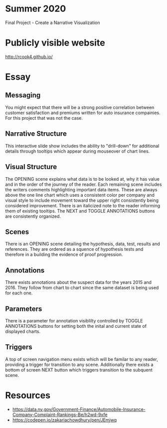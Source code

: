 # Summer 2020
Final Project - Create a Narrative Visualization

# Publicly visible website
http://rcook4.github.io/

# Essay

## Messaging
You might expect that there will be a strong positive correlation between customer satisfaction and premiums written for auto insurance compainies. For this project that was not the case.

## Narrative Structure
This interactive slide show includes the ability to "drill-down" for additional details through tooltips which appear during mouseover of chart lines.

## Visual Structure
The OPENING scene explains what data is to be looked at, why it has value and in the order of the journey of the reader. Each remaining scene includes the writers comments highlighting important data items. These are always above the one line chart which uses a consistent color per company and visual style to include movement toward the upper right consistently being considered improvement. There is an italicized note to the reader informing them of existing tooltips. The NEXT and TOGGLE ANNOTATIONS buttons are consistently organized.

## Scenes
There is an OPENING scene detailing the hypothesis, data, test, results and references. They are ordered as a squence of hypothesis tests and therefore in a building the evidence of proof progression.

## Annotations
There exists annotations about the suspect data for the years 2015 and 2016. They follow from chart to chart since the same dataset is being used for each one.

## Parameters
There is a parameter for annotation visiblilty controlled by TOGGLE ANNOTATIONS buttons for setting both the inital and current state of displayed charts.

## Triggers
A top of screen navigation menu exists which will be familar to any reader, providing a trigger for transition to any scene. Additionally there exists a  bottom of screen NEXT button which triggers transition to the subquent scene.

# Resources
* https://data.ny.gov/Government-Finance/Automobile-Insurance-Company-Complaint-Rankings-Be/h2wd-9xfe
* https://codepen.io/zakariachowdhury/pen/JEmjwq
